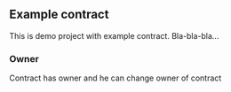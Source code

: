 ## Example contract

This is demo project with example contract. Bla-bla-bla...

### Owner

Contract has owner and he can change owner of contract
 

